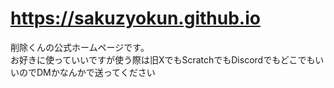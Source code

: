 # https://sakuzyokun.github.io  
削除くんの公式ホームページです。  
お好きに使っていいですが使う際は旧XでもScratchでもDiscordでもどこでもいいのでDMかなんかで送ってください
